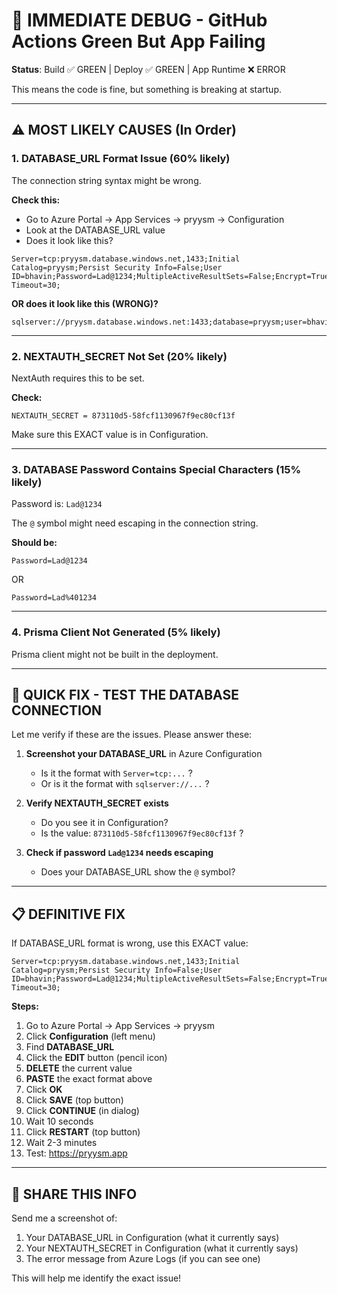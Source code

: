 # 🔴 IMMEDIATE DEBUG - GitHub Actions Green But App Failing

**Status**: Build ✅ GREEN | Deploy ✅ GREEN | App Runtime ❌ ERROR

This means the code is fine, but something is breaking at startup.

---

## ⚠️ MOST LIKELY CAUSES (In Order)

### 1. **DATABASE_URL Format Issue** (60% likely)
The connection string syntax might be wrong.

**Check this:**
- Go to Azure Portal → App Services → pryysm → Configuration
- Look at the DATABASE_URL value
- Does it look like this?
```
Server=tcp:pryysm.database.windows.net,1433;Initial Catalog=pryysm;Persist Security Info=False;User ID=bhavin;Password=Lad@1234;MultipleActiveResultSets=False;Encrypt=True;TrustServerCertificate=False;Connection Timeout=30;
```

**OR does it look like this (WRONG)?**
```
sqlserver://pryysm.database.windows.net:1433;database=pryysm;user=bhavin;...
```

---

### 2. **NEXTAUTH_SECRET Not Set** (20% likely)
NextAuth requires this to be set.

**Check:**
```
NEXTAUTH_SECRET = 873110d5-58fcf1130967f9ec80cf13f
```

Make sure this EXACT value is in Configuration.

---

### 3. **DATABASE Password Contains Special Characters** (15% likely)
Password is: `Lad@1234`

The `@` symbol might need escaping in the connection string.

**Should be:**
```
Password=Lad@1234
```

OR

```
Password=Lad%401234
```

---

### 4. **Prisma Client Not Generated** (5% likely)
Prisma client might not be built in the deployment.

---

## 🔧 QUICK FIX - TEST THE DATABASE CONNECTION

Let me verify if these are the issues. Please answer these:

1. **Screenshot your DATABASE_URL** in Azure Configuration
   - Is it the format with `Server=tcp:...` ?
   - Or is it the format with `sqlserver://...` ?

2. **Verify NEXTAUTH_SECRET exists**
   - Do you see it in Configuration?
   - Is the value: `873110d5-58fcf1130967f9ec80cf13f` ?

3. **Check if password `Lad@1234` needs escaping**
   - Does your DATABASE_URL show the `@` symbol?

---

## 📋 DEFINITIVE FIX

If DATABASE_URL format is wrong, use this EXACT value:

```
Server=tcp:pryysm.database.windows.net,1433;Initial Catalog=pryysm;Persist Security Info=False;User ID=bhavin;Password=Lad@1234;MultipleActiveResultSets=False;Encrypt=True;TrustServerCertificate=False;Connection Timeout=30;
```

**Steps:**
1. Go to Azure Portal → App Services → pryysm
2. Click **Configuration** (left menu)
3. Find **DATABASE_URL**
4. Click the **EDIT** button (pencil icon)
5. **DELETE** the current value
6. **PASTE** the exact format above
7. Click **OK**
8. Click **SAVE** (top button)
9. Click **CONTINUE** (in dialog)
10. Wait 10 seconds
11. Click **RESTART** (top button)
12. Wait 2-3 minutes
13. Test: https://pryysm.app

---

## 🚀 SHARE THIS INFO

Send me a screenshot of:
1. Your DATABASE_URL in Configuration (what it currently says)
2. Your NEXTAUTH_SECRET in Configuration (what it currently says)
3. The error message from Azure Logs (if you can see one)

This will help me identify the exact issue!
